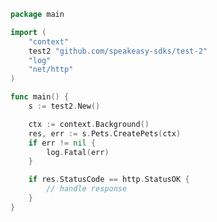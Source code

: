 <!-- Start SDK Example Usage -->
```go
package main

import (
	"context"
	test2 "github.com/speakeasy-sdks/test-2"
	"log"
	"net/http"
)

func main() {
	s := test2.New()

	ctx := context.Background()
	res, err := s.Pets.CreatePets(ctx)
	if err != nil {
		log.Fatal(err)
	}

	if res.StatusCode == http.StatusOK {
		// handle response
	}
}

```
<!-- End SDK Example Usage -->